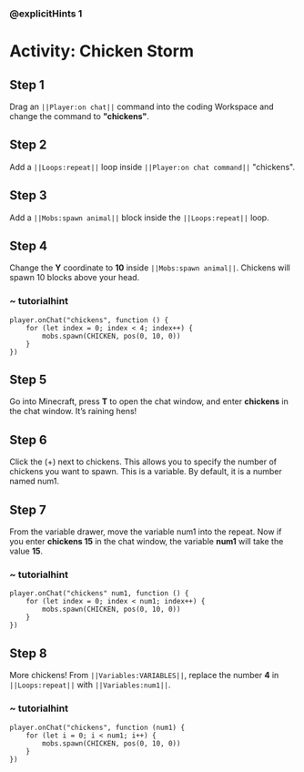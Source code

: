 ### @explicitHints 1
# Activity: Chicken Storm 

## Step 1
Drag an ``||Player:on chat||`` command into the coding Workspace and change the command to **"chickens"**.

## Step 2
Add a ``||Loops:repeat||`` loop inside ``||Player:on chat command||`` "chickens".

## Step 3
Add a ``||Mobs:spawn animal||`` block inside the ``||Loops:repeat||`` loop.

## Step 4
Change the **Y** coordinate to **10** inside ``||Mobs:spawn animal||``. Chickens will spawn 10 blocks above your head.

### ~ tutorialhint
``` blocks
player.onChat("chickens", function () {
    for (let index = 0; index < 4; index++) {
        mobs.spawn(CHICKEN, pos(0, 10, 0))
    }
})
```

## Step 5
Go into Minecraft, press **T** to open the chat window, and enter **chickens** in the chat window. It’s raining hens! 

## Step 6
Click the (+) next to chickens.  This allows you to specify the number of chickens you want to spawn.  This is a variable. 
By default, it is a number named num1.

## Step 7
From the variable drawer, move the variable num1 into the repeat.
Now if you enter **chickens 15** in the chat window, the variable **num1** will take the value **15**. 

### ~ tutorialhint
``` blocks
player.onChat("chickens" num1, function () {
    for (let index = 0; index < num1; index++) {
        mobs.spawn(CHICKEN, pos(0, 10, 0))
    }
})
```

## Step 8
More chickens! From ``||Variables:VARIABLES||``, replace the number **4** in ``||Loops:repeat||`` with ``||Variables:num1||``.

### ~ tutorialhint
``` blocks
player.onChat("chickens", function (num1) {
    for (let i = 0; i < num1; i++) {
        mobs.spawn(CHICKEN, pos(0, 10, 0))
    }
})
```
